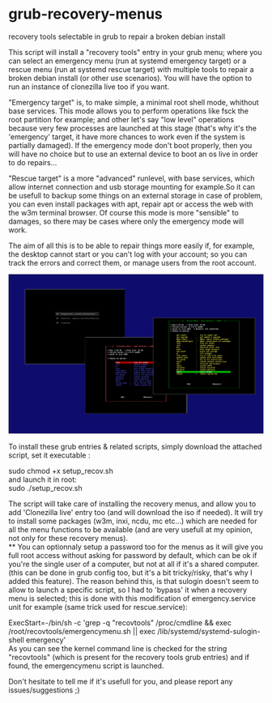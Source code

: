 # grub-recovery-menus
recovery tools selectable in grub to repair a broken debian install
  
This script will install a "recovery tools" entry in your grub menu; where you can select an emergency menu (run at systemd emergency target) or a rescue menu (run at systemd rescue target) with multiple tools to repair a broken debian install (or other use scenarios). You will have the option to run an instance of clonezilla live too if you want.
  
"Emergency target" is, to make simple, a minimal root shell mode, whithout base services. This mode allows you to perform operations like fsck the root partition for example; and other let's say "low level" operations because very few processes are launched at this stage (that's why it's the 'emergency' target, it have more chances to work even if the system is partially damaged).
If the emergency mode don't boot properly, then you will have no choice but to use an external device to boot an os live in order to do repairs...
  
"Rescue target" is a more "advanced" runlevel, with base services, which allow internet connection and usb storage mounting for example.So it can be usefull to backup some things on an external storage in case of problem, you can even install packages with apt, repair apt or access the web with the w3m terminal browser. Of course this mode is more "sensible" to damages, so there may be cases where only the emergency mode will work.  
  
The aim of all this is to be able to repair things more easily if, for example, the desktop cannot start or you can't log with your account; so you can track the errors and correct them, or manage users from the root account.  
  
![Alt text](/recovtools.png?raw=true "recov tools")
  
To install these grub entries & related scripts, simply download the attached script, set it executable :  

sudo chmod +x setup_recov.sh  
and launch it in root:  
sudo ./setup_recov.sh  
  
The script will take care of installing the recovery menus, and allow you to add 'Clonezilla live' entry too (and will download the iso if needed). It will try to install some packages (w3m, inxi, ncdu, mc etc...) which are needed for all the menu functions to be available (and are very usefull at my opinion, not only for these recovery menus).  
** You can optionnaly setup a password too for the menus as it will give you full root access without asking for password by default, which can be ok if you're the single user of a computer, but not at all if it's a shared computer. (this can be done in grub config too, but it's a bit tricky/risky, that's why I added this feature). The reason behind this, is that sulogin doesn't seem to allow to launch a specific script, so I had to 'bypass' it when a recovery menu is selected; this is done with this modification of emergency.service unit for example (same trick used for rescue.service):  
  
ExecStart=-/bin/sh -c 'grep -q "recovtools" /proc/cmdline && exec /root/recovtools/emergencymenu.sh || exec /lib/systemd/systemd-sulogin-shell emergency'  
As you can see the kernel command line is checked for the string "recovtools" (which is present for the recovery tools grub entries) and if found, the emergencymenu script is launched.

Don't hesitate to tell me if it's usefull for you, and please report any issues/suggestions ;)


